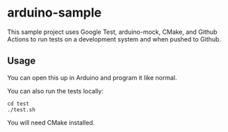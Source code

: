 arduino-sample
==============

This sample project uses Google Test, arduino-mock, CMake, and Github Actions to run tests on a development system and when pushed to Github.

Usage
-----
You can open this up in Arduino and program it like normal.

You can also run the tests locally:

```
cd test
./test.sh
```

You will need CMake installed.
